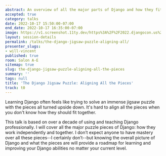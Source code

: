 ```yaml
---
abstract: An overview of all the major parts of Django and how they fit together.
accepted: true
category: talks
date: 2022-10-17 15:50:00-07:00
end_date: 2022-10-17 16:35:00-07:00
image: https://v1.screenshot.11ty.dev/https%3A%2F%2F2022.djangocon.us%2Fpresenters%2Fwill-vincent/opengraph/
layout: session-details
permalink: /talks/the-django-jigsaw-puzzle-aligning-all/
presenter_slugs:
- will-vincent
published: true
room: Salon A-E
sitemap: true
slug: the-django-jigsaw-puzzle-aligning-all-the-pieces
summary: ''
tags: null
title: 'The Django Jigsaw Puzzle: Aligning All the Pieces'
track: t0
---
```


Learning Django often feels like trying to solve an immense jigsaw puzzle with the pieces all turned upside down. It's hard to align all the pieces when you don't know how they should fit together.

This talk is based on over a decade of using and teaching Django professionally. I will cover all the major puzzle pieces of Django: how they work independently and together. I don’t expect anyone to have mastery over all these pieces--I certainly don’t--but knowing the overall picture of Django and what the pieces are will provide a roadmap for learning and improving your Django abilities no matter your current level.
